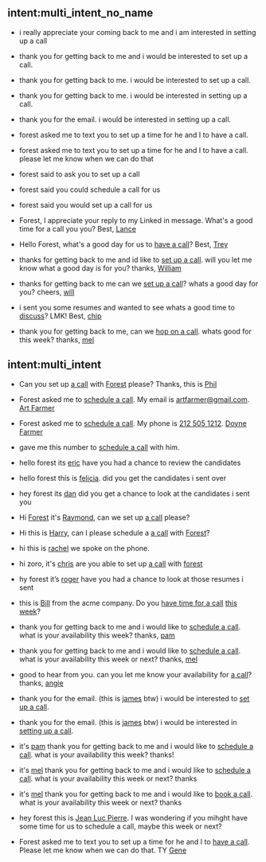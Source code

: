 

## intent:multi_intent_no_name
- i really appreciate your coming back to me and i am interested in setting up a call
- thank you for getting back to me and i would be interested to set up a call.
- thank you for getting back to me. i would be interested to set up a call.
- thank you for getting back to me. i would be interested in setting up a call.
- thank you for the email. i would be interested in setting up a call.
- forest asked me to text you to set up a time for he and I to have a call.
- forest asked me to text you to set up a time for he and I to have a call. please let me know when we can do that
- forest said to ask you to set up a call
- forest said you could schedule a call for us
- forest said you would set up a call for us

- Forest, I appreciate your reply to my Linked in message. What's a good time for a call you you? Best, [Lance](who)
- Hello Forest, what's a good day for us to [have a call](activity)? Best, [Trey](who)
- thanks for getting back to me and id like to [set up a call](activity). will you let me know what a good day is for you? thanks, [William](who)
- thanks for getting back to me can we [set up a call](activity)? whats a good day for you? cheers, [will](who)
- i sent you some resumes and wanted to see whats a good time to [discuss](activity)? LMK! Best, [chip](who)
- thank you for getting back to me, can we [hop on a call](activity). whats good for this week? thanks, [mel](who)

## intent:multi_intent
- Can you set up [a call](activity) with [Forest](fm) please? Thanks, this is [Phil](who)
- Forest asked me to [schedule a call](activity). My email is [artfarmer@gmail.com](phone). [Art Farmer](who)
- Forest asked me to [schedule a call](activity). My phone is [212 505 1212](phone). [Doyne Farmer](who)
- gave me this number to [schedule a call](activity) with him.
- hello forest its [eric](who) have you had a chance to review the candidates
- hello forest this is [felicia](who). did you get the candidates i sent over
- hey forest its [dan](who) did you get a chance to look at the candidates i sent you
- Hi [Forest](fm) it's [Raymond](who), can we set up [a call](activity) please?
- Hi this is [Harry](who), can I please schedule a [a call](activity) with [Forest](fm)?
- hi this is [rachel](who) we spoke on the phone.
- hi zoro, it's [chris](who) are you able to set up [a call](activity) with [forest](fm)
- hy forest it’s [roger](who) have you had a chance to look at those resumes i sent
- this is [Bill](who) from the acme company. Do you [have time for a call](activity) [this week](when)?
- thank you for getting back to me and i would like to [schedule a call](activity). what is your availability this week? thanks, [pam](who)
- thank you for getting back to me and i would like to [schedule a call](activity). what is your availability this week or next? thanks, [mel](who)
- good to hear from you. can you let me know your availability for [a call](activity)? thanks, [angie](who)
- thank you for the email. (this is [james](who) btw) i would be interested to [set up a call](activity).
- thank you for the email. (this is [james](who) btw) i would be interested in [setting up a call](activity).
- it's [pam](who) thank you for getting back to me and i would like to [schedule a call](activity). what is your availability this week? thanks!
- it's [mel](who) thank you for getting back to me and i would like to [schedule a call](activity). what is your availability this week or next? thanks
- it's [mel](who) thank you for getting back to me and i would like to [book a call](activity). what is your availability this week or next? thanks




- hey forest this is [Jean Luc Pierre](PERSON). I was wondering if you mihght have some time for us to schedule a call, maybe this week or next?
- Forest asked me to text you to set up a time for he and I to [have a call](activity). Please let me know when we can do that. TY [Gene](NAME)
